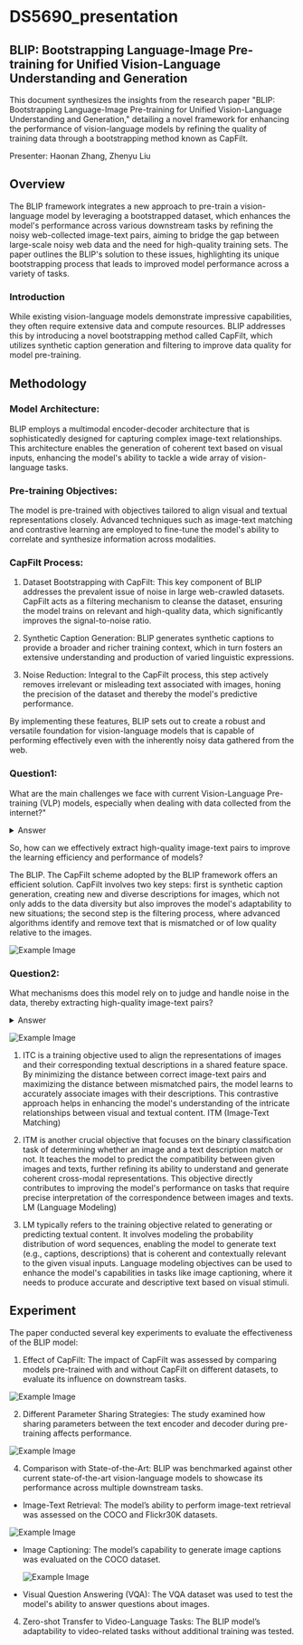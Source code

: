 # DS5690_presentation

## BLIP: Bootstrapping Language-Image Pre-training for Unified Vision-Language Understanding and Generation

This document synthesizes the insights from the research paper "BLIP: Bootstrapping Language-Image Pre-training for Unified Vision-Language Understanding and Generation," detailing a novel framework for enhancing the performance of vision-language models by refining the quality of training data through a bootstrapping method known as CapFilt.

Presenter: Haonan Zhang, Zhenyu Liu



## Overview

The BLIP framework integrates a new approach to pre-train a vision-language model by leveraging a bootstrapped dataset, which enhances the model's performance across various downstream tasks by refining the noisy web-collected image-text pairs, aiming to bridge the gap between large-scale noisy web data and the need for high-quality training sets. The paper outlines the BLIP's solution to these issues, highlighting its unique bootstrapping process that leads to improved model performance across a variety of tasks.

### Introduction
While existing vision-language models demonstrate impressive capabilities, they often require extensive data and compute resources. BLIP
addresses this by introducing a novel bootstrapping method called CapFilt, which utilizes synthetic caption generation and filtering to improve data quality for model pre-training.

## Methodology
### Model Architecture:

BLIP employs a multimodal encoder-decoder architecture that is sophisticatedly designed for capturing complex image-text relationships. This architecture enables the generation of coherent text based on visual inputs, enhancing the model's ability to tackle a wide array of vision-language tasks.
### Pre-training Objectives:

The model is pre-trained with objectives tailored to align visual and textual representations closely. Advanced techniques such as image-text matching and contrastive learning are employed to fine-tune the model's ability to correlate and synthesize information across modalities.
### CapFilt Process:

1. Dataset Bootstrapping with CapFilt: This key component of BLIP addresses the prevalent issue of noise in large web-crawled datasets. CapFilt acts as a filtering mechanism to cleanse the dataset, ensuring the model trains on relevant and high-quality data, which significantly improves the signal-to-noise ratio.

2. Synthetic Caption Generation: BLIP generates synthetic captions to provide a broader and richer training context, which in turn fosters an extensive understanding and production of varied linguistic expressions.

3. Noise Reduction: Integral to the CapFilt process, this step actively removes irrelevant or misleading text associated with images, honing the precision of the dataset and thereby the model's predictive performance.

By implementing these features, BLIP sets out to create a robust and versatile foundation for vision-language models that is capable of performing effectively even with the inherently noisy data gathered from the web.


### Question1:
What are the main challenges we face with current Vision-Language Pre-training (VLP) models, especially when dealing with data collected from the internet?"
<details>
  <summary>Answer</summary>
  
   Firstly, internet data often contains a large number of inaccurate or irrelevant image-text pairs, leading models to learn incorrect or imprecise information. Secondly, the vast scale and complexity of the data make extracting useful information costly, limiting the efficiency of model learning. 

</details>

So, how can we effectively extract high-quality image-text pairs to improve the learning efficiency and performance of models?

The BLIP. The CapFilt scheme adopted by the BLIP framework offers an efficient solution. CapFilt involves two key steps: first is synthetic caption generation, creating new and diverse descriptions for images, which not only adds to the data diversity but also improves the model's adaptability to new situations; the second step is the filtering process, where advanced algorithms identify and remove text that is mismatched or of low quality relative to the images. 

![Example Image](https://github.com/zhanh729/DS5690_presentation/blob/a49811deb498d3769b65fbdecc0414157ebabab2/images/Framework_of_BLIP.png)


### Question2:
 What mechanisms does this model rely on to judge and handle noise in the data, thereby extracting high-quality image-text pairs?

<details>
  <summary>Answer</summary>
  
  The model leverages advanced learning objectives such as Image-Text Contrastive learning (ITC) and Image-Text Matching (ITM) to discern and mitigate noise in the data. ITC enhances the model's ability to judge the quality of image-text pairs by comparing their representations, while ITM focuses on assessing the match between an image and its text, aiding the model in understanding complex visual-language relationships. 
  
</details>

![Example Image](https://github.com/zhanh729/DS5690_presentation/blob/1af03363215b1d80865721d6b8d481491d878be8/images/objectives_of_BLIP.png)

1. ITC is a training objective used to align the representations of images and their corresponding textual descriptions in a shared feature space. By minimizing the distance between correct image-text pairs and maximizing the distance between mismatched pairs, the model learns to accurately associate images with their descriptions. This contrastive approach helps in enhancing the model's understanding of the intricate relationships between visual and textual content.
ITM (Image-Text Matching)

2. ITM is another crucial objective that focuses on the binary classification task of determining whether an image and a text description match or not. It teaches the model to predict the compatibility between given images and texts, further refining its ability to understand and generate coherent cross-modal representations. This objective directly contributes to improving the model's performance on tasks that require precise interpretation of the correspondence between images and texts.
LM (Language Modeling)

3. LM typically refers to the training objective related to generating or predicting textual content. It involves modeling the probability distribution of word sequences, enabling the model to generate text (e.g., captions, descriptions) that is coherent and contextually relevant to the given visual inputs. Language modeling objectives can be used to enhance the model's capabilities in tasks like image captioning, where it needs to produce accurate and descriptive text based on visual stimuli.


## Experiment
The paper conducted several key experiments to evaluate the effectiveness of the BLIP model:

1. Effect of CapFilt: The impact of CapFilt was assessed by comparing models pre-trained with and without CapFilt on different datasets, to evaluate its influence on downstream tasks.

![Example Image](https://github.com/zhanh729/DS5690_presentation/blob/1af03363215b1d80865721d6b8d481491d878be8/images/table1.png)

2. Different Parameter Sharing Strategies: The study examined how sharing parameters between the text encoder and decoder during pre-training affects performance.
   
![Example Image](https://github.com/zhanh729/DS5690_presentation/blob/c001e34d19e34a08c7b2668dbad0b0691fe90b6e/images/table3.png)


4. Comparison with State-of-the-Art: BLIP was benchmarked against other current state-of-the-art vision-language models to showcase its performance across multiple downstream tasks.
  * Image-Text Retrieval: The model’s ability to perform image-text retrieval was assessed on the COCO and Flickr30K datasets.
    
  ![Example Image](https://github.com/zhanh729/DS5690_presentation/blob/c001e34d19e34a08c7b2668dbad0b0691fe90b6e/images/table5.png)

  * Image Captioning: The model’s capability to generate image captions was evaluated on the COCO dataset.
    
    ![Example Image](https://github.com/zhanh729/DS5690_presentation/blob/744fdd19c1110a84be21d56d05f58e05d9717225/table7.png
)

  * Visual Question Answering (VQA): The VQA dataset was used to test the model's ability to answer questions about images.

4. Zero-shot Transfer to Video-Language Tasks: The BLIP model’s adaptability to video-related tasks without additional training was tested.

